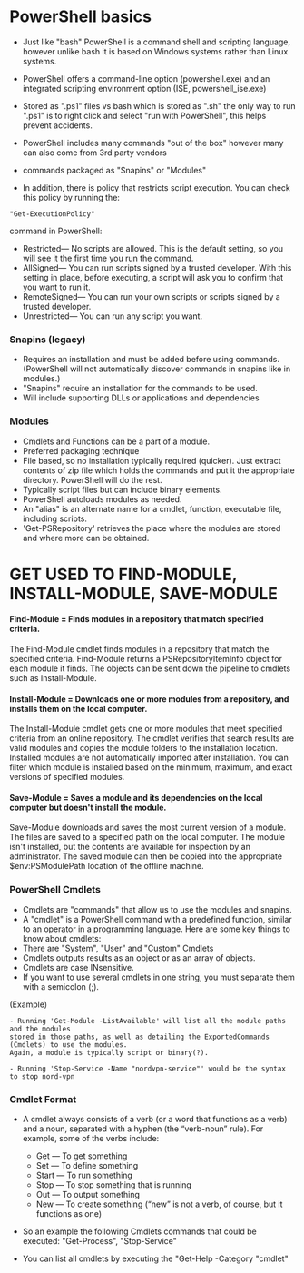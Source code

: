 # PowerShell basics

- Just like "bash" PowerShell is a command shell and scripting language,
  however unlike bash it is based on Windows systems rather than Linux systems.

- PowerShell offers a command-line option (powershell.exe) and an integrated
  scripting environment option (ISE, powershell_ise.exe)

- Stored as ".ps1" files vs bash which is stored as ".sh" the only way to run
  ".ps1" is to right click and select "run with PowerShell",
  this helps prevent accidents.

- PowerShell includes many commands "out of the box"
  however many can also come from 3rd party vendors

- commands packaged as "Snapins" or "Modules"

- In addition, there is policy that restricts script execution.
  You can check this policy by running the:

````
"Get-ExecutionPolicy"
````

 command in PowerShell:
  - Restricted— No scripts are allowed. This is the default setting,
    so you will see it the first time you run the command.
  - AllSigned— You can run scripts signed by a trusted developer.
    With this setting in place, before executing, a script will ask you to confirm that you want to run it.
  - RemoteSigned— You can run your own scripts or scripts signed by a trusted developer.
  - Unrestricted— You can run any script you want.

### Snapins (legacy)
- Requires an installation and must be added before using commands.
(PowerShell will not automatically discover commands in snapins like in modules.)
- "Snapins" require an installation for the commands to be used.
- Will include supporting DLLs or applications and dependencies

### Modules
- Cmdlets and Functions can be a part of a module.
- Preferred packaging technique
- File based, so no installation typically required (quicker).
  Just extract contents of zip file
  which holds the commands and put it the appropriate directory.
  PowerShell will do the rest.
- Typically script files but can include binary elements.
- PowerShell autoloads modules as needed.
- An "alias" is an alternate name for a cmdlet, function, executable file, including scripts.
- 'Get-PSRepository' retrieves the place where the modules are stored and where more can be obtained.

# GET USED TO FIND-MODULE, INSTALL-MODULE, SAVE-MODULE

#### Find-Module = Finds modules in a repository that match specified criteria.

The Find-Module cmdlet finds modules in a repository that match the specified
criteria. Find-Module returns a PSRepositoryItemInfo object for each module it
finds. The objects can be sent down the pipeline to cmdlets such as Install-Module.

#### Install-Module = Downloads one or more modules from a repository, and installs them on the local computer.

The Install-Module cmdlet gets one or more modules that meet specified criteria
from an online repository. The cmdlet verifies that search results are valid
 modules and copies the module folders to the installation location.
 Installed modules are not automatically imported after installation.
 You can filter which module is installed based on the minimum, maximum,
 and exact versions of specified modules.

#### Save-Module = Saves a module and its dependencies on the local computer but doesn't install the module.

Save-Module downloads and saves the most current version of a module.
The files are saved to a specified path on the local computer.
The module isn't installed, but the contents are available for inspection by an
 administrator. The saved module can then be copied into the appropriate
 $env:PSModulePath location of the offline machine.

### PowerShell Cmdlets

- Cmdlets are "commands" that allow us to use the modules and snapins.
- A "cmdlet" is a PowerShell command with a predefined function,
  similar to an operator in a programming language. Here are some key things to
  know about cmdlets:
- There are "System", "User" and "Custom" Cmdlets
- Cmdlets outputs results as an object or as an array of objects.
- Cmdlets are case INsensitive.
- If you want to use several cmdlets in one string, you must separate them
  with a semicolon (;).

(Example)
```
- Running 'Get-Module -ListAvailable' will list all the module paths and the modules
stored in those paths, as well as detailing the ExportedCommands (Cmdlets) to use the modules.
Again, a module is typically script or binary(?).

- Running 'Stop-Service -Name "nordvpn-service"' would be the syntax to stop nord-vpn
```


### Cmdlet Format

- A cmdlet always consists of a verb (or a word that functions as a verb) and
  a noun, separated with a hyphen (the “verb-noun” rule). For example,
  some of the verbs include:
  - Get — To get something
  - Set — To define something
  - Start — To run something
  - Stop — To stop something that is running
  - Out — To output something
  - New — To create something (“new” is not a verb, of course, but it functions as one)

- So an example the following Cmdlets commands that could be executed: "Get-Process", "Stop-Service"
-  You can list all cmdlets by executing the "Get-Help -Category "cmdlet"
